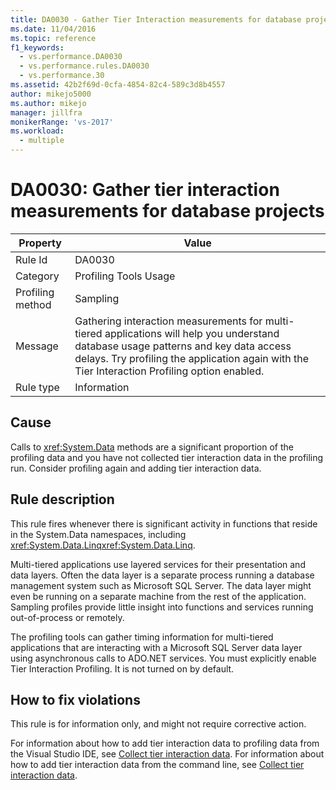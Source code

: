```yaml
---
title: DA0030 - Gather Tier Interaction measurements for database projects | Microsoft Docs
ms.date: 11/04/2016
ms.topic: reference
f1_keywords: 
  - vs.performance.DA0030
  - vs.performance.rules.DA0030
  - vs.performance.30
ms.assetid: 42b2f69d-0cfa-4854-82c4-589c3d8b4557
author: mikejo5000
ms.author: mikejo
manager: jillfra
monikerRange: 'vs-2017'
ms.workload: 
  - multiple
---
```

# DA0030: Gather tier interaction measurements for database projects

|Property|Value|
|-|-|
|Rule Id|DA0030|
|Category|Profiling Tools Usage|
|Profiling method|Sampling|
|Message|Gathering interaction measurements for multi-tiered applications will help you understand database usage patterns and key data access delays. Try profiling the application again with the Tier Interaction Profiling option enabled.|
|Rule type|Information|

## Cause
 Calls to <xref:System.Data> methods are a significant proportion of the profiling data and you have not collected tier interaction data in the profiling run. Consider profiling again and adding tier interaction data.

## Rule description
 This rule fires whenever there is significant activity in functions that reside in the System.Data namespaces, including <xref:System.Data.Linq><xref:System.Data.Linq>.

 Multi-tiered applications use layered services for their presentation and data layers. Often the data layer is a separate process running a database management system such as Microsoft SQL Server. The data layer might even be running on a separate machine from the rest of the application. Sampling profiles provide little insight into functions and services running out-of-process or remotely.

 The profiling tools can gather timing information for multi-tiered applications that are interacting with a Microsoft SQL Server data layer using asynchronous calls to ADO.NET services. You must explicitly enable Tier Interaction Profiling. It is not turned on by default.

## How to fix violations
 This rule is for information only, and might not require corrective action.

 For information about how to add tier interaction data to profiling data from the Visual Studio IDE, see [Collect tier interaction data](../profiling/collecting-tier-interaction-data.md). For information about how to add tier interaction data from the command line, see [Collect tier interaction data](../profiling/adding-tier-interaction-data-from-the-command-line.md).

